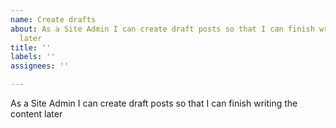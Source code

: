 ```yaml
---
name: Create drafts
about: As a Site Admin I can create draft posts so that I can finish writing the content
  later
title: ''
labels: ''
assignees: ''

---
```


As a Site Admin I can create draft posts so that I can finish writing the content later
